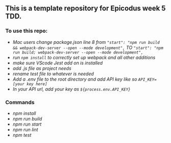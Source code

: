 ## This is a template repository for Epicodus week 5 TDD.


### To use this repo:
 * _Mac users change package.json line 8 from `"start": "npm run build && webpack-dev-server --open --mode development",` TO `"start": "npm run build; webpack-dev-server --open --mode development",`_
 * _run `npm install` to correctly set up webpack and all other additions_
 * _make sure VScode Jest add on is installed_
 * _add .js file as project needs_
 * _rename test file to whatever is needed_
 * _Add a .env file to the root directory and add API key like so `API_KEY=[your key here]`_
 * _In your API url, add your key as `${process.env.API_KEY}`_
 

 ### Commands 
 * _npm install_
 * _npm run build_
 * _npm run start_
 * _npm run lint_
 * _npm test_